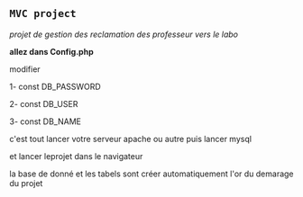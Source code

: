 ## `MVC project `
_projet de gestion des reclamation des professeur vers le labo_

**allez dans Config.php**

modifier 

1- const DB_PASSWORD

2- const DB_USER

3- const DB_NAME

c'est tout lancer votre serveur apache ou autre puis lancer mysql

et lancer leprojet dans le navigateur

la base de donné et les tabels sont créer automatiquement l'or du demarage du projet
